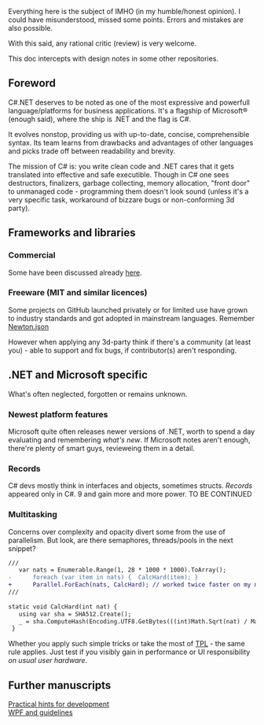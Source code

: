 Everything here is the subject of IMHO (in my humble/honest opinion). I could have misunderstood, missed some points. Errors and mistakes are also possible.
 
With this said, any rational critic (review) is very welcome.
 
This doc intercepts with design notes in some other repositories.
 
## Foreword
C#\.NET deserves to be noted as one of the most expressive and powerfull language/platforms for business applications. It's a flagship of Microsoft&#174; (enough said), where the ship is .NET and the flag is C#.
 
It evolves nonstop, providing us with up-to-date, concise, comprehensible syntax. Its team learns from drawbacks and advantages of other languages and picks trade off between readability and brevity.
 
The mission of C# is: you write clean code and .NET cares that it gets translated into effective and safe executible. Though in C# one sees destructors, finalizers, garbage collecting, memory allocation, "front door" to unmanaged code  - programming them doesn't look sound (unless it's a very specific task, workaround of bizzare bugs or non-conforming 3d party).
 
## Frameworks and libraries
### Commercial
Some have been discussed already [here](WPF-MVVM/Guidelines.md).
### Freeware (MIT and similar licences)
Some projects on GitHub launched privately or for limited use have grown to industry standards and got adopted in mainstream languages. Remember [Newton.json](https://www.newtonsoft.com/json)
 
However when applying any 3d-party think if there's a community (at least you) - able to support and fix bugs, if contributor(s) aren't responding.
 
## .NET and Microsoft specific
What's often neglected, forgotten or remains unknown.
### Newest platform features
Microsoft quite often releases newer versions of .NET, worth to spend a day evaluating and remembering <i>what's new</i>.
If Microsoft notes aren't enough, there're plenty of smart guys, revieweing them in a detail.
 
### Records
C# devs mostly think in interfaces and objects, sometimes structs.
*Records* appeared only in C#. 9 and gain more and more power.
TO BE CONTINUED
 

### Multitasking
Concerns over complexity and opacity divert some from the use of parallelism.
But look, are there semaphores, threads/pools in the next snippet?

```diff csharp
///
   var nats = Enumerable.Range(1, 28 * 1000 * 1000).ToArray();
-      foreach (var item in nats) {  CalcHard(item); }
+      Parallel.ForEach(nats, CalcHard); // worked twice faster on my notebook
///
   
static void CalcHard(int nat) {
   using var sha = SHA512.Create();
   _ = sha.ComputeHash(Encoding.UTF8.GetBytes(((int)Math.Sqrt(nat) / Math.Atan2(nat, nat)).ToString()));
 }
```

Whether you apply such simple tricks or take the most of [TPL](https://docs.microsoft.com/en-us/dotnet/standard/parallel-programming/task-parallel-library-tpl) - the same rule applies. Just test if you visibly gain in performance or UI responsibility _on usual user hardware_.

## Further manuscripts
[Practical hints for development](readme+/practical_hints.md)\
[WPF and guidelines](readme+/wpf_mvvm_intro.md)
